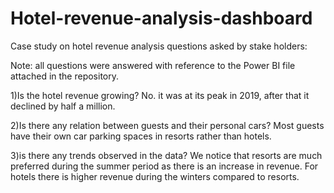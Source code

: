 # Hotel-revenue-analysis-dashboard
Case study on hotel revenue analysis
 questions asked by stake holders:
 
Note: all questions were answered with reference to the Power BI file attached in the repository.
 
1)Is the hotel revenue growing?
No. it was at its peak in 2019, after that it declined by half a million.

2)Is there any relation between guests and their personal cars?
Most guests have their own car parking spaces in resorts rather than hotels.

3)is there any trends observed in the data?
We notice that resorts are much preferred during the summer period as there is an increase in revenue.
For hotels there is higher revenue during the winters compared to resorts.

